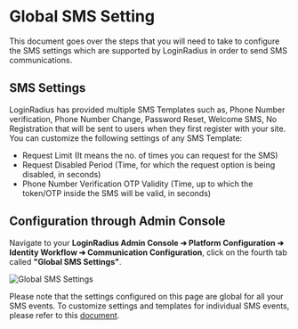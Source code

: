 # Global SMS Setting

This document goes over the steps that you will need to take to configure the SMS settings which are supported by LoginRadius in order to send SMS communications.


## SMS Settings

LoginRadius has provided multiple SMS Templates such as, Phone Number verification, Phone Number Change, Password Reset, Welcome SMS, No Registration that will be sent to users when they first register with your site. You can customize the following settings of any SMS Template:

- Request Limit (It means the no. of times you can request for the SMS)
- Request Disabled Period (Time, for which the request option is being disabled, in seconds)
- Phone Number Verification OTP Validity (Time, up to which the token/OTP inside the SMS will be valid, in seconds)

## Configuration through Admin Console

Navigate to your **LoginRadius Admin Console ➔ Platform Configuration ➔ Identity Workflow ➔ Communication Configuration**, click on the fourth tab called **"Global SMS Settings"**.

![Global SMS Settings](https://apidocs.lrcontent.com/images/Communication-Configuration---LoginRadius-User-Dashboard_144715e4af524cb9a74.25485432.png "Global SMS Settings")

Please note that the settings configured on this page are global for all your SMS events. To customize settings and templates for individual SMS events, please refer to this [document](/api/v2/admin-console/platform-configuration/phone-login-configuration).
